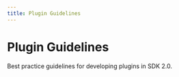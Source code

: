 ```yaml
---
title: Plugin Guidelines
---
```


# Plugin Guidelines

Best practice guidelines for developing plugins in SDK 2.0.